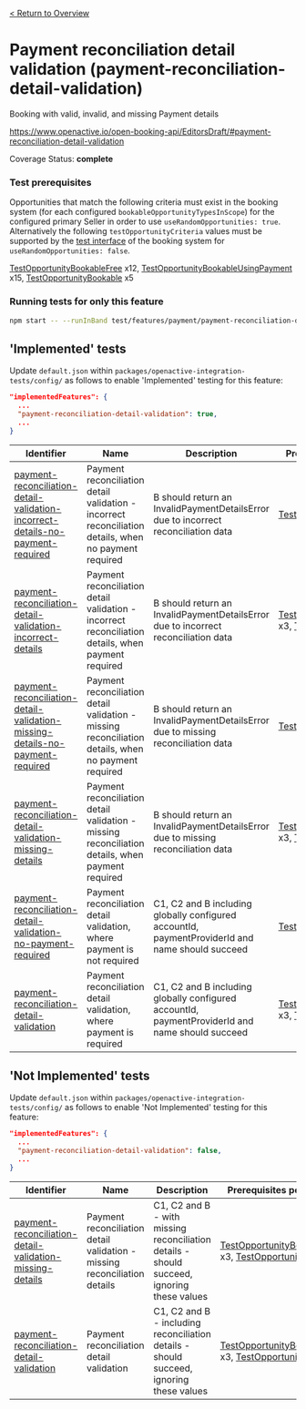 [< Return to Overview](../../README.md)
# Payment reconciliation detail validation (payment-reconciliation-detail-validation)

Booking with valid, invalid, and missing Payment details


https://www.openactive.io/open-booking-api/EditorsDraft/#payment-reconciliation-detail-validation

Coverage Status: **complete**
### Test prerequisites
Opportunities that match the following criteria must exist in the booking system (for each configured `bookableOpportunityTypesInScope`) for the configured primary Seller in order to use `useRandomOpportunities: true`. Alternatively the following `testOpportunityCriteria` values must be supported by the [test interface](https://openactive.io/test-interface/) of the booking system for `useRandomOpportunities: false`.

[TestOpportunityBookableFree](https://openactive.io/test-interface#TestOpportunityBookableFree) x12, [TestOpportunityBookableUsingPayment](https://openactive.io/test-interface#TestOpportunityBookableUsingPayment) x15, [TestOpportunityBookable](https://openactive.io/test-interface#TestOpportunityBookable) x5


### Running tests for only this feature

```bash
npm start -- --runInBand test/features/payment/payment-reconciliation-detail-validation/
```



## 'Implemented' tests

Update `default.json` within `packages/openactive-integration-tests/config/` as follows to enable 'Implemented' testing for this feature:

```json
"implementedFeatures": {
  ...
  "payment-reconciliation-detail-validation": true,
  ...
}
```

| Identifier | Name | Description | Prerequisites per Opportunity Type |
|------------|------|-------------|---------------|
| [payment-reconciliation-detail-validation-incorrect-details-no-payment-required](./implemented/payment-reconciliation-detail-validation-incorrect-details-no-payment-required-test.js) | Payment reconciliation detail validation - incorrect reconciliation details, when no payment required | B should return an InvalidPaymentDetailsError due to incorrect reconciliation data | [TestOpportunityBookableFree](https://openactive.io/test-interface#TestOpportunityBookableFree) x4 |
| [payment-reconciliation-detail-validation-incorrect-details](./implemented/payment-reconciliation-detail-validation-incorrect-details-test.js) | Payment reconciliation detail validation - incorrect reconciliation details, when payment required | B should return an InvalidPaymentDetailsError due to incorrect reconciliation data | [TestOpportunityBookableUsingPayment](https://openactive.io/test-interface#TestOpportunityBookableUsingPayment) x3, [TestOpportunityBookable](https://openactive.io/test-interface#TestOpportunityBookable) x1 |
| [payment-reconciliation-detail-validation-missing-details-no-payment-required](./implemented/payment-reconciliation-detail-validation-missing-details-no-payment-required-test.js) | Payment reconciliation detail validation - missing reconciliation details, when no payment required | B should return an InvalidPaymentDetailsError due to missing reconciliation data | [TestOpportunityBookableFree](https://openactive.io/test-interface#TestOpportunityBookableFree) x4 |
| [payment-reconciliation-detail-validation-missing-details](./implemented/payment-reconciliation-detail-validation-missing-details-test.js) | Payment reconciliation detail validation - missing reconciliation details, when payment required | B should return an InvalidPaymentDetailsError due to missing reconciliation data | [TestOpportunityBookableUsingPayment](https://openactive.io/test-interface#TestOpportunityBookableUsingPayment) x3, [TestOpportunityBookable](https://openactive.io/test-interface#TestOpportunityBookable) x1 |
| [payment-reconciliation-detail-validation-no-payment-required](./implemented/payment-reconciliation-detail-validation-no-payment-required-test.js) | Payment reconciliation detail validation, where payment is not required | C1, C2 and B including globally configured accountId, paymentProviderId and name should succeed | [TestOpportunityBookableFree](https://openactive.io/test-interface#TestOpportunityBookableFree) x4 |
| [payment-reconciliation-detail-validation](./implemented/payment-reconciliation-detail-validation-test.js) | Payment reconciliation detail validation, where payment is required | C1, C2 and B including globally configured accountId, paymentProviderId and name should succeed | [TestOpportunityBookableUsingPayment](https://openactive.io/test-interface#TestOpportunityBookableUsingPayment) x3, [TestOpportunityBookable](https://openactive.io/test-interface#TestOpportunityBookable) x1 |



## 'Not Implemented' tests


Update `default.json` within `packages/openactive-integration-tests/config/` as follows to enable 'Not Implemented' testing for this feature:

```json
"implementedFeatures": {
  ...
  "payment-reconciliation-detail-validation": false,
  ...
}
```

| Identifier | Name | Description | Prerequisites per Opportunity Type |
|------------|------|-------------|---------------|
| [payment-reconciliation-detail-validation-missing-details](./not-implemented/payment-reconciliation-detail-validation-missing-details-test.js) | Payment reconciliation detail validation - missing reconciliation details | C1, C2 and B - with missing reconciliation details - should succeed, ignoring these values | [TestOpportunityBookableUsingPayment](https://openactive.io/test-interface#TestOpportunityBookableUsingPayment) x3, [TestOpportunityBookable](https://openactive.io/test-interface#TestOpportunityBookable) x1 |
| [payment-reconciliation-detail-validation](./not-implemented/payment-reconciliation-detail-validation-test.js) | Payment reconciliation detail validation | C1, C2 and B - including reconciliation details - should succeed, ignoring these values | [TestOpportunityBookableUsingPayment](https://openactive.io/test-interface#TestOpportunityBookableUsingPayment) x3, [TestOpportunityBookable](https://openactive.io/test-interface#TestOpportunityBookable) x1 |
